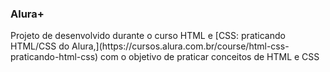 ### Alura+
<p>
  Projeto de desenvolvido durante o curso HTML e [CSS: praticando HTML/CSS do Alura,](https://cursos.alura.com.br/course/html-css-praticando-html-css) com o objetivo de praticar conceitos de HTML e CSS
</p>
